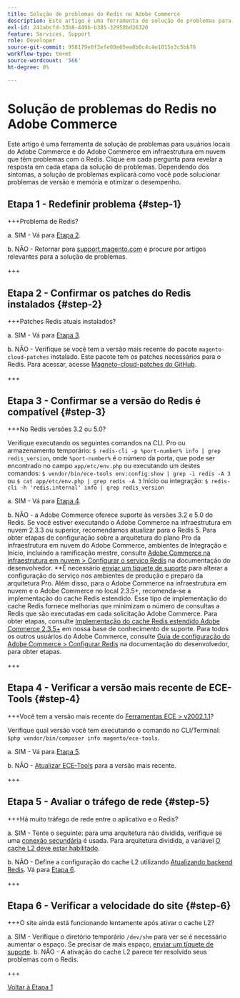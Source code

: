 ```yaml
---
title: Solução de problemas do Redis no Adobe Commerce
description: Este artigo é uma ferramenta de solução de problemas para usuários locais do Adobe Commerce e do Adobe Commerce em infraestrutura em nuvem que têm problemas com o Redis. Clique em cada pergunta para revelar a resposta em cada etapa da solução de problemas. Dependendo dos sintomas e da configuração, o solucionador de problemas explicará como solucionar problemas de versão e memória e otimizar o desempenho.
exl-id: 241abcfd-33b8-449b-b385-32950bd26320
feature: Services, Support
role: Developer
source-git-commit: 958179e0f3efe08e65ea8b0c4c4e1015e3c5bb76
workflow-type: tm+mt
source-wordcount: '566'
ht-degree: 0%

---
```


# Solução de problemas do Redis no Adobe Commerce

Este artigo é uma ferramenta de solução de problemas para usuários locais do Adobe Commerce e do Adobe Commerce em infraestrutura em nuvem que têm problemas com o Redis. Clique em cada pergunta para revelar a resposta em cada etapa da solução de problemas. Dependendo dos sintomas, a solução de problemas explicará como você pode solucionar problemas de versão e memória e otimizar o desempenho.

## Etapa 1 - Redefinir problema {#step-1}

+++Problema de Redis?

a. SIM - Vá para [Etapa 2](#step2)</a>.

b. NÃO - Retornar para [support.magento.com](https://support.magento.com/hc/en-us) e procure por artigos relevantes para a solução de problemas.

+++

## Etapa 2 - Confirmar os patches do Redis instalados {#step-2}

+++Patches Redis atuais instalados?

a. SIM - Vá para [Etapa 3](#step3)</a>.

b. NÃO - Verifique se você tem a versão mais recente do pacote `magento-cloud-patches` instalado. Este pacote tem os patches necessários para o Redis. Para acessar, acesse [Magneto-cloud-patches do GitHub](https://github.com/magento/magento-cloud-patches/).

+++

## Etapa 3 - Confirmar se a versão do Redis é compatível {#step-3}

+++No Redis versões 3.2 ou 5.0?

Verifique executando os seguintes comandos na CLI. Pro ou armazenamento temporário: `$ redis-cli -p %port-number% info | grep redis_version`, onde `%port-number%` é o número da porta, que pode ser encontrado no campo `app/etc/env.php` ou executando um destes comandos: `$ vendor/bin/ece-tools env:config:show | grep -i redis -A 3` ou `$ cat app/etc/env.php | grep redis -A 3` Início ou integração: `$ redis-cli -h 'redis.internal' info | grep redis_version`

a. SIM - Vá para [Etapa 4](#step4).

b. NÃO - a Adobe Commerce oferece suporte às versões 3.2 e 5.0 do Redis. Se você estiver executando o Adobe Commerce na infraestrutura em nuvem 2.3.3 ou superior, recomendamos atualizar para o Redis 5. Para obter etapas de configuração sobre a arquitetura do plano Pro da infraestrutura em nuvem do Adobe Commerce, ambientes de Integração e Início, incluindo a ramificação mestre, consulte [Adobe Commerce na infraestrutura em nuvem > Configurar o serviço Redis](https://devdocs.magento.com/cloud/project/services-redis.html)</a> na documentação do desenvolvedor. **É necessário [enviar um tíquete de suporte](/help/help-center-guide/help-center/magento-help-center-user-guide.md#submit-ticket) para alterar a configuração do serviço nos ambientes de produção e preparo da arquitetura Pro. Além disso, para o Adobe Commerce na infraestrutura em nuvem e o Adobe Commerce no local 2.3.5+, recomenda-se a implementação do cache Redis estendido. Esse tipo de implementação do cache Redis fornece melhorias que minimizam o número de consultas a Redis que são executadas em cada solicitação Adobe Commerce. Para obter etapas, consulte [Implementação do cache Redis estendido Adobe Commerce 2.3.5+](https://support.magento.com/hc/en-us/articles/360049292532) em nossa base de conhecimento de suporte. Para todos os outros usuários do Adobe Commerce, consulte [Guia de configuração do Adobe Commerce > Configurar Redis](https://devdocs.magento.com/guides/v2.4/config-guide/redis/config-redis.html) na documentação do desenvolvedor, para obter etapas.

+++

## Etapa 4 - Verificar a versão mais recente de ECE-Tools {#step-4}

+++Você tem a versão mais recente do [Ferramentas ECE > v2002.1.1](https://github.com/magento/ece-tools/releases)?

Verifique qual versão você tem executando o comando no CLI/Terminal: `$php vendor/bin/composer info magento/ece-tools`.

a. SIM - Vá para [Etapa 5](#step5).

b. NÃO - [Atualizar ECE-Tools](https://devdocs.magento.com/cloud/project/ece-tools-update.html) para a versão mais recente.

+++

## Etapa 5 - Avaliar o tráfego de rede {#step-5}

+++Há muito tráfego de rede entre o aplicativo e o Redis?

a. SIM - Tente o seguinte: para uma arquitetura não dividida, verifique se uma [conexão secundária](/help/troubleshooting/database/mysql-high-load-bottleneck-in-magento-commerce-cloud.md) é usada. Para arquitetura dividida, a variável [O cache L2 deve estar habilitado](https://devdocs.magento.com/guides/v2.4/config-guide/cache/two-level-cache.html).

b. NÃO - Define a configuração do cache L2 utilizando [Atualizando backend Redis](https://devdocs.magento.com/cloud/env/variables-deploy.html#redis_backend). Vá para [Etapa 6](#step6).

+++

## Etapa 6 - Verificar a velocidade do site {#step-6}

+++O site ainda está funcionando lentamente após ativar o cache L2?

a. SIM - Verifique o diretório temporário `/dev/shm` para ver se é necessário aumentar o espaço. Se precisar de mais espaço, [enviar um tíquete de suporte](/help/help-center-guide/help-center/magento-help-center-user-guide.md#submit-ticket).
b. NÃO - A ativação do cache L2 parece ter resolvido seus problemas com o Redis.

+++

[Voltar à Etapa 1](#step-1)

